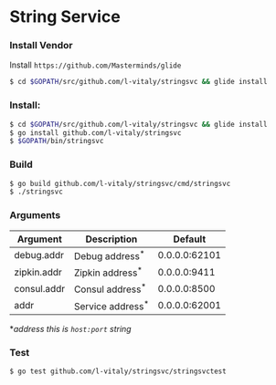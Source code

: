 String Service
==============

### Install Vendor

Install `https://github.com/Masterminds/glide`

``` bash
$ cd $GOPATH/src/github.com/l-vitaly/stringsvc && glide install
```

### Install:

``` bash
$ cd $GOPATH/src/github.com/l-vitaly/stringsvc && glide install
$ go install github.com/l-vitaly/stringsvc
$ $GOPATH/bin/stringsvc
```

### Build

``` bash
$ go build github.com/l-vitaly/stringsvc/cmd/stringsvc
$ ./stringsvc
```

### Arguments

| Argument      | Description                   | Default
|---------------|-------------------------------|-----------------------|
| debug.addr    | Debug address<sup>*</sup>     | 0.0.0.0:62101 
| zipkin.addr   | Zipkin address<sup>*</sup>    | 0.0.0.0:9411
| consul.addr   | Consul address<sup>*</sup>    | 0.0.0.0:8500
| addr          | Service address<sup>*</sup>   | 0.0.0.0:62001

**address this is `host:port` string*

### Test

``` bash
$ go test github.com/l-vitaly/stringsvc/stringsvctest 
```
